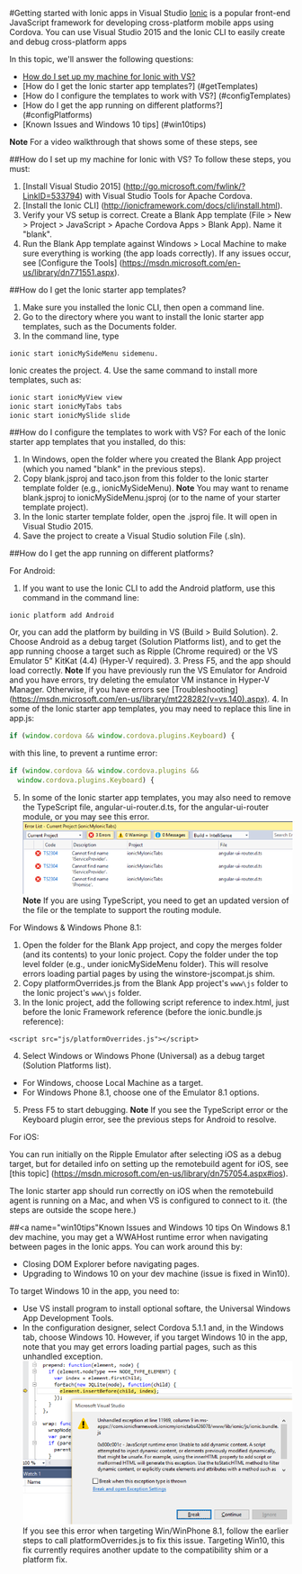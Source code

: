 #Getting started with Ionic apps in Visual Studio
[Ionic](http://www.ionicframework.com) is a popular front-end JavaScript framework for developing cross-platform mobile apps using Cordova. You can use Visual Studio 2015 and the Ionic CLI to easily create and debug cross-platform apps

In this topic, we'll answer the following questions:

- [How do I set up my machine for Ionic with VS?](#getStarted)
- [How do I get the Ionic starter app templates?] (#getTemplates)
- [How do I configure the templates to work with VS?] (#configTemplates)
- [How do I get the app running on different platforms?] (#configPlatforms)
- [Known Issues and Windows 10 tips] (#win10tips)

**Note** For a video walkthrough that shows some of these steps, see <Link>

##<a name="getStarted"></a>How do I set up my machine for Ionic with VS?
To follow these steps, you must:
1. [Install Visual Studio 2015] (http://go.microsoft.com/fwlink/?LinkID=533794) with Visual Studio Tools for Apache Cordova.
2. [Install the Ionic CLI] (http://ionicframework.com/docs/cli/install.html).
3. Verify your VS setup is correct. Create a Blank App template (File > New > Project > JavaScript > Apache Cordova Apps > Blank App). Name it "blank".
4. Run the Blank App template against Windows > Local Machine to make sure everything is working (the app loads correctly). If any issues occur, see [Configure the Tools] (https://msdn.microsoft.com/en-us/library/dn771551.aspx).  

##<a name="getTemplates"></a>How do I get the Ionic starter app templates?

1. Make sure you installed the Ionic CLI, then open a command line.
2. Go to the directory where you want to install the Ionic starter app templates, such as the Documents folder.
3. In the command line, type
  ~~~~~~~~~~~~~~~~~~~~~~~
  ionic start ionicMySideMenu sidemenu.
  ~~~~~~~~~~~~~~~~~~~~~~~
  Ionic creates the project.
4. Use the same command to install more templates, such as:
  ~~~~~~~~~~~~~~~~~~~~~~~
  ionic start ionicMyView view
  ionic start ionicMyTabs tabs
  ionic start ionicMySlide slide
  ~~~~~~~~~~~~~~~~~~~~~~~

##<a name="configTemplates"></a>How do I configure the templates to work with VS?
For each of the Ionic starter app templates that you installed, do this:
1. In Windows, open the folder where you created the Blank App project (which you named "blank" in the previous steps).
2. Copy blank.jsproj and taco.json from this folder to the Ionic starter template folder (e.g., ionicMySideMenu).
  **Note** You may want to rename blank.jsproj to ionicMySideMenu.jsproj (or to the name of your starter template project).
4. In the Ionic starter template folder, open the .jsproj file. It will open in Visual Studio 2015.
5. Save the project to create a Visual Studio solution File (.sln).

##<a name="configPlatforms"></a>How do I get the app running on different platforms?

For Android:
1. If you want to use the Ionic CLI to add the Android platform, use this command in the command line:
  ~~~~~~~~~~~~~~~~~~~~~~~
  ionic platform add Android
  ~~~~~~~~~~~~~~~~~~~~~~~
  Or, you can add the platform by building in VS (Build > Build Solution).
2. Choose Android as a debug target (Solution Platforms list), and to get the app running choose a target such as Ripple (Chrome required) or the VS Emulator 5" KitKat (4.4) (Hyper-V required).
3. Press F5, and the app should load correctly.
**Note** If you have previously run the VS Emulator for Android and you have errors, try deleting the emulator VM instance in Hyper-V Manager. Otherwise, if you have errors see [Troubleshooting] (https://msdn.microsoft.com/en-us/library/mt228282(v=vs.140).aspx).
4. In some of the Ionic starter app templates, you may need to replace this line in app.js:
  ```JavaScript
  if (window.cordova && window.cordova.plugins.Keyboard) {
  ```
with this line, to prevent a runtime error:
  ```JavaScript
  if (window.cordova && window.cordova.plugins &&
    window.cordova.plugins.Keyboard) {
  ```
5. In some of the Ionic starter app templates, you may also need to remove the TypeScript file, angular-ui-router.d.ts, for the angular-ui-router module, or you may see this error.
![TypeScript error](media/ionic-ts2304.PNG)
**Note** If you are using TypeScript, you need to get an updated version of the file or the template to support the routing module.

For Windows & Windows Phone 8.1:
1. Open the folder for the Blank App project, and copy the merges folder (and its contents) to your Ionic project. Copy the folder under the top level folder (e.g., under ionicMySideMenu folder). This will resolve errors loading partial pages by using the winstore-jscompat.js shim.
2. Copy platformOverrides.js from the Blank App project's `www\js` folder to the Ionic project's `www\js` folder.
3. In the Ionic project, add the following script reference to index.html, just before the Ionic Framework reference (before the ionic.bundle.js reference):
  ~~~~~~~~~~~~~~~~~~~~~~~
  <script src="js/platformOverrides.js"></script>
  ~~~~~~~~~~~~~~~~~~~~~~~
4. Select Windows or Windows Phone (Universal) as a debug target (Solution Platforms list).
* For Windows, choose Local Machine as a target.
* For Windows Phone 8.1, choose one of the Emulator 8.1 options.
5. Press F5 to start debugging.
**Note** If you see the TypeScript error or the Keyboard plugin error, see the previous steps for Android to resolve.

For iOS:

You can run initially on the Ripple Emulator after selecting iOS as a debug target, but for detailed info on setting up the remotebuild agent for iOS, see [this topic] (https://msdn.microsoft.com/en-us/library/dn757054.aspx#ios).

The Ionic starter app should run correctly on iOS when the remotebuild agent is running on a Mac, and when VS is configured to connect to it. (the steps are outside the scope here.)

##<a name="win10tips"Known Issues and Windows 10 tips
On Windows 8.1 dev machine, you may get a WWAHost runtime error when navigating between pages in the Ionic apps. You can work around this by:
* Closing DOM Explorer before navigating pages.
* Upgrading to Windows 10 on your dev machine (issue is fixed in Win10).

To target Windows 10 in the app, you need to:
* Use VS install program to install optional softare, the Universal Windows App Development Tools.
* In the configuration designer, select Cordova 5.1.1 and, in the Windows tab, choose Windows 10.
However, if you target Windows 10 in the app, note that you may get errors loading partial pages, such as this unhandled exception.
![unhandled exception](media/ionic-unhandled-exception.PNG)
If you see this error when targeting Win/WinPhone 8.1, follow the earlier steps to call platformOverrides.js to fix this issue. Targeting Win10, this fix currently requires another update to the compatibility shim or a platform fix.
